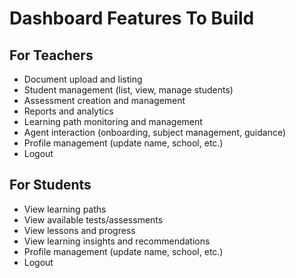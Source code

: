 # Dashboard Features To Build

## For Teachers
- Document upload and listing
- Student management (list, view, manage students)
- Assessment creation and management
- Reports and analytics
- Learning path monitoring and management
- Agent interaction (onboarding, subject management, guidance)
- Profile management (update name, school, etc.)
- Logout

## For Students
- View learning paths
- View available tests/assessments
- View lessons and progress
- View learning insights and recommendations
- Profile management (update name, school, etc.)
- Logout 